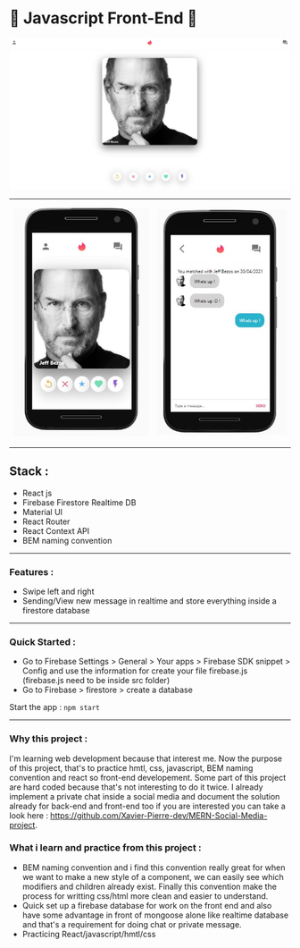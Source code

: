 # 🚀 Javascript Front-End 🚀

<div align="center">
  
![Alt text](./PC_vue.JPG "screenshot")

<table style="width:100%" align="center" width="100%" >

<tr>
<td>
              
![Alt_text](./mobile_vue_1.JPG "screenshot")
              
</td>
            
<td>
            
![Alt text](./mobile_vue_2.JPG "screenshot")
              
</td>

</tr>

</table>

</div>


## Stack :
* React js
* Firebase Firestore Realtime DB
* Material UI
* React Router
* React Context API
* BEM naming convention
_____________________________

### Features :
* Swipe left and right
* Sending/View new message in realtime and store everything inside a firestore database
_____________________________

### Quick Started :
* Go to Firebase Settings > General > Your apps > Firebase SDK snippet > Config and use the information for create your file firebase.js (firebase.js need to be inside src folder)
* Go to Firebase > firestore > create a database


Start the app : `npm start`
_____________________________

### Why this project :
I'm learning web development because that interest me. Now the purpose of this project, that's to practice hmtl, css, javascript, BEM naming convention and react so front-end developement. Some part of this project are hard coded because that's not interesting to do it twice. I already implement a private chat inside a social media and document the solution already for back-end and front-end too if you are interested you can take a look here : https://github.com/Xavier-Pierre-dev/MERN-Social-Media-project. 

### What i learn and practice from this project :
  - BEM naming convention and i find this convention really great for when we want to make a new style of a component, we can easily see which modifiers and children already exist. Finally this convention make the process for writting css/html more clean and easier to understand. 
  - Quick set up a firebase database for work on the front end and also have some advantage in front of mongoose alone like realtime database and that's a requirement for doing chat or private message. 
  - Practicing React/javascript/hmtl/css 

  


